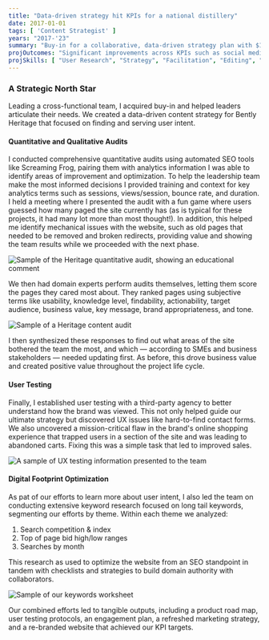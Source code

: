 ```yaml
---
title: "Data-driven strategy hit KPIs for a national distillery"
date: 2017-01-01
tags: [ 'Content Strategist' ]
years: "2017-'23"
summary: "Buy-in for a collaborative, data-driven strategy plan with $100k budget"
projOutcomes: "Significant improvements across KPIs such as social media engagement, SEM conversions, lowered website bounce rate, website session durations, and web form conversions."
projSkills: [ "User Research", "Strategy", "Facilitation", "Editing", "Facilitation", "Vendor Procurement", "IA", "UX", "SEO" ]
---
```


### A Strategic North Star

Leading a cross-functional team, I acquired buy-in and helped leaders articulate their needs. We created a data-driven content strategy for Bently Heritage that focused on finding and serving user intent. 

#### Quantitative and Qualitative Audits

I conducted comprehensive quantitative audits using automated SEO tools like Screaming Frog, pairing them with analytics information I was able to identify areas of improvement and optimization. To help the leadership team make the most informed decisions I provided training and context for key analytics terms such as sessions, views/session, bounce rate, and duration. I held a meeting where I presented the audit with a fun game where users guessed how many paged the site currently has (as is typical for these projects, it had many lot more than most thought!). In addition, this helped me identify mechanical issues with the website, such as old pages that needed to be removed and broken redirects, providing value and showing the team results while we proceeded with the next phase. 

![Sample of the Heritage quantitative audit, showing an educational comment](/heritage-quan-audit.jpg)

We then had domain experts perform audits themselves, letting them score the pages they cared most about. They ranked pages using subjective terms like usability, knowledge level, findability, actionability, target audience, business value, key message, brand appropriateness, and tone. 

![Sample of a Heritage content audit](/heritage-audit-sample.jpg)

I then synthesized these responses to find out what areas of the site bothered the team the most, and which — according to SMEs and business stakeholders — needed updating first. As before, this drove business value and created positive value throughout the project life cycle.

#### User Testing

Finally, I established user testing with a third-party agency to better understand how the brand was viewed. This not only helped guide our ultimate strategy but discovered UX issues like hard-to-find contact forms. We also uncovered a mission-critical flaw in the brand's online shopping experience that trapped users in a section of the site and was leading to abandoned carts. Fixing this was a simple task that led to improved sales. 

![A sample of UX testing information presented to the team](/heritage-audit-results.jpg)

#### Digital Footprint Optimization

As pat of our efforts to learn more about user intent, I also led the team on conducting extensive keyword research focused on long tail keywords, segmenting our efforts by theme. Within each theme we analyzed:

1. Search competition & index
1. Top of page bid high/low ranges
1. Searches by month

This research as used to optimize the website from an SEO standpoint in tandem with checklists and strategies to build domain authority with collaborators. 

![Sample of our keywords worksheet](/heritage-keyword-research.jpg)

Our combined efforts led to tangible outputs, including a product road map, user testing protocols, an engagement plan, a refreshed marketing strategy, and a re-branded website that achieved our KPI targets.



